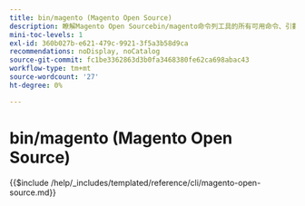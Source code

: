 ```yaml
---
title: bin/magento (Magento Open Source)
description: 瞭解Magento Open Sourcebin/magento命令列工具的所有可用命令、引數和選項。
mini-toc-levels: 1
exl-id: 360b027b-e621-479c-9921-3f5a3b58d9ca
recommendations: noDisplay, noCatalog
source-git-commit: fc1be3362863d3b0fa3468380fe62ca698abac43
workflow-type: tm+mt
source-wordcount: '27'
ht-degree: 0%

---
```


# bin/magento (Magento Open Source)

{{$include /help/_includes/templated/reference/cli/magento-open-source.md}}

